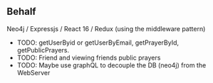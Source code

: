  ## Behalf
Neo4j / Expressjs / React 16 / Redux (using the middleware pattern)

 * TODO: getUserByid or getUserByEmail, getPrayerById, getPublicPrayers.
 * TODO: Friend and viewing friends public prayers
 * TODO: Maybe use graphQL to decouple the DB (neo4j) from the WebServer 
 